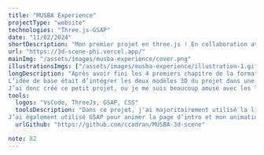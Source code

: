```yaml
---
title: "MUSBA Experience"
projectType: "website"
technologies: "Three.js-GSAP"
date: "11/02/2024"
shortDescription: "Mon premier projet en three.js ! En collaboration avec un artiste 3D j’ai réalisé pour un projet de narration interactive ce site qui met en avant les deux modèles 3D que l’on a utilisé dans l’expérience."
url: "https://3d-scene-phi.vercel.app/"
mainImg: "/assets/images/musba-experience/cover.png"
illustrationsImgs: ["/assets/images/musba-experience/illustration-1.gif", "/assets/images/musba-experience/illustration-2.gif","/assets/images/musba-experience/illustration-3.gif","/assets/images/musba-experience/illustration-4.gif"]
longDescription: "Après avoir fini les 4 premiers chapitre de la formation three.js journey de Bruno Simon, il était temps de créer mon propre projet de zéro.
L’idée de base était d’intégrer les deux modèles 3D du projet dans une expérience interactive produite pour le compte du Musée des Beaux-Arts de Bordeaux, mais pour des problématiques de temps et de poids, nous avons décidé d’abandonner l’idée.
J’ai donc créé ce petit projet, ou je me suis beaucoup amusé avec les lumières pour me permettre de mettre en pratique mon apprentissage."
tools:
  logos: "VsCode, ThreeJs, GSAP, CSS"
  toolsDescription: "Dans ce projet, j'ai majoritairement utilisé la librairie three.js pour toute la 3D. Il m’a permis de mettre en pratique beaucoup d’apprentissage en utilisant notamment différents types de lights, les shader pour mes particules, lil-gui pour le debug, le post-processing avec l’effet glitch, et bien d’autres choses encore…
J’ai également utilisé GSAP pour animer la page d’intro et mon animation de caméra lors de l’ouverture de l’expérience."
  urlGithub: "https://github.com/ccadran/MUSBA-3d-scene"

note: 82
---
```

